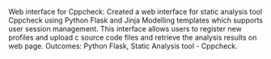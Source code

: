 Web interface for Cppcheck: Created a web interface for static analysis tool Cppcheck using Python Flask and Jinja Modelling templates which supports user session management. This interface allows users to register new profiles and upload c source code files and retrieve the analysis results on web page. Outcomes: Python Flask, Static Analysis tool - Cppcheck.
